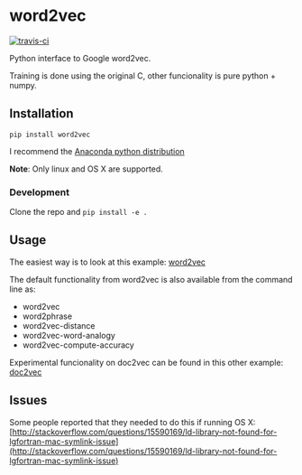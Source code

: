 word2vec
========

[![travis-ci](https://api.travis-ci.org/danielfrg/word2vec.svg)](https://travis-ci.org/danielfrg/word2vec)

Python interface to Google word2vec.

Training is done using the original C, other funcionality is pure python + numpy.

## Installation

`pip install word2vec`

I recommend the [Anaconda python distribution](http://continuum.io/downloads)

**Note**: Only linux and OS X are supported.

### Development

Clone the repo and `pip install -e .`

## Usage

The easiest way is to look at this example:
[word2vec](http://nbviewer.ipython.org/urls/raw.github.com/danielfrg/word2vec/master/examples/word2vec.ipynb)

The default functionality from word2vec is also available from the command line as:
- word2vec
- word2phrase
- word2vec-distance
- word2vec-word-analogy
- word2vec-compute-accuracy

Experimental funcionality on doc2vec can be found in this other example:
[doc2vec](http://nbviewer.ipython.org/urls/raw.github.com/danielfrg/word2vec/master/examples/doc2vec.ipynb)

## Issues

Some people reported that they needed to do this if running OS X:
[http://stackoverflow.com/questions/15590169/ld-library-not-found-for-lgfortran-mac-symlink-issue](http://stackoverflow.com/questions/15590169/ld-library-not-found-for-lgfortran-mac-symlink-issue)
